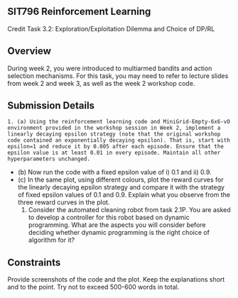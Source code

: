 ## SIT796 Reinforcement Learning

Credit Task 3.2: Exploration/Exploitation Dilemma and Choice of DP/RL

## Overview

During week 2, you were introduced to multiarmed bandits and action selection mechanisms. For this task, you may need to refer to lecture slides from week 2 and week 3, as well as the week 2 workshop code.

## Submission Details

    1. (a) Using the reinforcement learning code and MiniGrid-Empty-6x6-vO environment provided in the workshop session in Week 2, implement a linearly decaying epsilon strategy (note that the original workshop code contained an exponentially decaying epsilon). That is, start with epsilon=1 and reduce it by 0.005 after each episode. Ensure that the epsilon value is at least 0.01 in every episode. Maintain all other hyperparameters unchanged.
- (b) Now run the code with a fixed epsilon value of i) 0.1 and ii) 0.9.
- (c) In the same plot, using different colours, plot the reward curves for the linearly decaying epsilon strategy and compare it with the strategy of fixed epsilon values of 0.1 and 0.9. Explain what you observe from the three reward curves in the plot.
    1. Consider the automated cleaning robot from task 2.1P. You are asked to develop a controller for this robot based on dynamic programming. What are the aspects you will consider before deciding whether dynamic programming is the right choice of algorithm for it?

## Constraints

Provide screenshots of the code and the plot. Keep the explanations short and to the point. Try not to exceed 500-600 words in total.